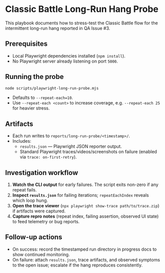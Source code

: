 # Classic Battle Long-Run Hang Probe

This playbook documents how to stress-test the Classic Battle flow for the intermittent long-run hang reported in QA Issue #3.

## Prerequisites

- Local Playwright dependencies installed (`npm install`).
- No Playwright server already listening on port `5000`.

## Running the probe

```bash
node scripts/playwright-long-run-probe.mjs
```

- Defaults to `--repeat-each=10`.
- Use `--repeat-each <count>` to increase coverage, e.g. `--repeat-each 25` for heavier stress.

## Artifacts

- Each run writes to `reports/long-run-probe/<timestamp>/`.
- Includes:
  - `results.json` — Playwright JSON reporter output.
  - Standard Playwright traces/videos/screenshots on failure (enabled via `trace: on-first-retry`).

## Investigation workflow

1. **Watch the CLI output** for early failures. The script exits non-zero if any repeat fails.
2. **Inspect `results.json`** for failing iterations; `repeatEachIndex` reveals which loop hung.
3. **Open the trace viewer** (`npx playwright show-trace path/to/trace.zip`) if artifacts were captured.
4. **Capture repro notes** (repeat index, failing assertion, observed UI state) to feed telemetry or bug reports.

## Follow-up actions

- On success: record the timestamped run directory in progress docs to show continued monitoring.
- On failure: attach `results.json`, trace artifacts, and observed symptoms to the open issue; escalate if the hang reproduces consistently.
